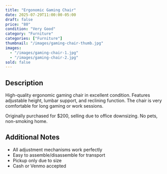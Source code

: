 ```yaml
---
title: "Ergonomic Gaming Chair"
date: 2025-07-29T11:00:00-05:00
draft: false
price: "80"
condition: "Very Good"
category: "Furniture"
categories: ["Furniture"]
thumbnail: "/images/gaming-chair-thumb.jpg"
images:
  - "/images/gaming-chair-1.jpg"
  - "/images/gaming-chair-2.jpg"
sold: false
---
```


## Description

High-quality ergonomic gaming chair in excellent condition. Features adjustable height, lumbar support, and reclining function. The chair is very comfortable for long gaming or work sessions.

Originally purchased for $200, selling due to office downsizing. No pets, non-smoking home.

## Additional Notes

- All adjustment mechanisms work perfectly
- Easy to assemble/disassemble for transport
- Pickup only due to size
- Cash or Venmo accepted